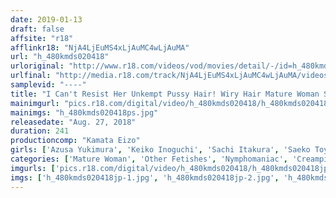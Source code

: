 ```yaml
---
date: 2019-01-13
draft: false
affsite: "r18"
afflinkr18: "NjA4LjEuMS4xLjAuMC4wLjAuMA"
url: "h_480kmds020418"
urloriginal: "http://www.r18.com/videos/vod/movies/detail/-/id=h_480kmds020418"
urlfinal: "http://media.r18.com/track/NjA4LjEuMS4xLjAuMC4wLjAuMA/videos/vod/movies/detail/-/id=h_480kmds020418"
samplevid: "----"
title: "I Can't Resist Her Unkempt Pussy Hair! Wiry Hair Mature Woman Selection 20 Women!"
mainimgurl: "pics.r18.com/digital/video/h_480kmds020418/h_480kmds020418ps.jpg"
mainimgs: "h_480kmds020418ps.jpg"
releasedate: "Aug. 27, 2018"
duration: 241
productioncomp: "Kamata Eizo"
girls: ['Azusa Yukimura', 'Keiko Inoguchi', 'Sachi Itakura', 'Saeko Toyama', 'Asumi Tomioka', 'Ryoko Katagiri', 'Sayo Akagi', 'Misako Hatanaka', 'Yukako Kaga', 'Yui Kitamura']
categories: ['Mature Woman', 'Other Fetishes', 'Nymphomaniac', 'Creampie', 'Over 4 Hours']
imgurls: ['pics.r18.com/digital/video/h_480kmds020418/h_480kmds020418jp-1.jpg', 'pics.r18.com/digital/video/h_480kmds020418/h_480kmds020418jp-2.jpg', 'pics.r18.com/digital/video/h_480kmds020418/h_480kmds020418jp-3.jpg', 'pics.r18.com/digital/video/h_480kmds020418/h_480kmds020418jp-4.jpg', 'pics.r18.com/digital/video/h_480kmds020418/h_480kmds020418jp-5.jpg', 'pics.r18.com/digital/video/h_480kmds020418/h_480kmds020418jp-6.jpg', 'pics.r18.com/digital/video/h_480kmds020418/h_480kmds020418jp-7.jpg', 'pics.r18.com/digital/video/h_480kmds020418/h_480kmds020418jp-8.jpg', 'pics.r18.com/digital/video/h_480kmds020418/h_480kmds020418jp-9.jpg', 'pics.r18.com/digital/video/h_480kmds020418/h_480kmds020418jp-10.jpg', 'pics.r18.com/digital/video/h_480kmds020418/h_480kmds020418jp-11.jpg', 'pics.r18.com/digital/video/h_480kmds020418/h_480kmds020418jp-12.jpg', 'pics.r18.com/digital/video/h_480kmds020418/h_480kmds020418jp-13.jpg', 'pics.r18.com/digital/video/h_480kmds020418/h_480kmds020418jp-14.jpg', 'pics.r18.com/digital/video/h_480kmds020418/h_480kmds020418jp-15.jpg', 'pics.r18.com/digital/video/h_480kmds020418/h_480kmds020418jp-16.jpg', 'pics.r18.com/digital/video/h_480kmds020418/h_480kmds020418jp-17.jpg', 'pics.r18.com/digital/video/h_480kmds020418/h_480kmds020418jp-18.jpg', 'pics.r18.com/digital/video/h_480kmds020418/h_480kmds020418jp-19.jpg', 'pics.r18.com/digital/video/h_480kmds020418/h_480kmds020418jp-20.jpg']
imgs: ['h_480kmds020418jp-1.jpg', 'h_480kmds020418jp-2.jpg', 'h_480kmds020418jp-3.jpg', 'h_480kmds020418jp-4.jpg', 'h_480kmds020418jp-5.jpg', 'h_480kmds020418jp-6.jpg', 'h_480kmds020418jp-7.jpg', 'h_480kmds020418jp-8.jpg', 'h_480kmds020418jp-9.jpg', 'h_480kmds020418jp-10.jpg', 'h_480kmds020418jp-11.jpg', 'h_480kmds020418jp-12.jpg', 'h_480kmds020418jp-13.jpg', 'h_480kmds020418jp-14.jpg', 'h_480kmds020418jp-15.jpg', 'h_480kmds020418jp-16.jpg', 'h_480kmds020418jp-17.jpg', 'h_480kmds020418jp-18.jpg', 'h_480kmds020418jp-19.jpg', 'h_480kmds020418jp-20.jpg']
---
```

